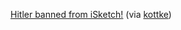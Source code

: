 ---
layout: post
wordpress_id: 210
wordpress_url: http://noesbueno.com/archives/210
date: '2007-10-05 13:33:41 -0500'
date_gmt: '2007-10-05 18:33:41 -0500'
body: |
  <p><a href="http://www.youtube.com/watch?v=DNORxrSK01k">Hitler banned from iSketch!</a> <span class="via">(via <a href="http://www.kottke.org">kottke</a>)</span></p>
---